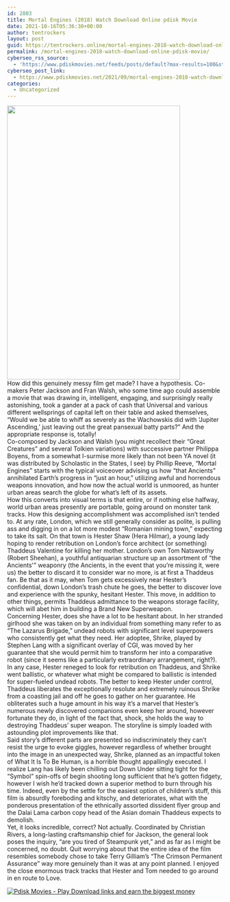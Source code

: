 ```yaml
---
id: 2803
title: Mortal Engines (2018) Watch Download Online pdisk Movie
date: 2021-10-16T05:36:30+00:00
author: tentrockers
layout: post
guid: https://tentrockers.online/mortal-engines-2018-watch-download-online-pdisk-movie/
permalink: /mortal-engines-2018-watch-download-online-pdisk-movie/
cyberseo_rss_source:
  - 'https://www.pdiskmovies.net/feeds/posts/default?max-results=100&start-index=601'
cyberseo_post_link:
  - https://www.pdiskmovies.net/2021/09/mortal-engines-2018-watch-download.html
categories:
  - Uncategorized
---
```

<div class="separator">
  <a href="https://1.bp.blogspot.com/-0m3UD_LUCho/YTcdRUa8NYI/AAAAAAAAAuU/IRaUQfbi-0gridnh3DLON1Cpt1b2aYTAACLcBGAsYHQ/s1500/Mortal%2BEngines%2B%25282018%2529%2BWatch%2BDownload%2BOnline%2Bpdisk%2BMovie.jpg" imageanchor="1"><img loading="lazy" border="0" data-original-height="1500" data-original-width="947" height="640" src="https://1.bp.blogspot.com/-0m3UD_LUCho/YTcdRUa8NYI/AAAAAAAAAuU/IRaUQfbi-0gridnh3DLON1Cpt1b2aYTAACLcBGAsYHQ/w404-h640/Mortal%2BEngines%2B%25282018%2529%2BWatch%2BDownload%2BOnline%2Bpdisk%2BMovie.jpg" width="404" /></a>
</div>



<div>
  <div>
    <span>How did this genuinely messy film get made? I have a hypothesis. Co-makers Peter Jackson and Fran Walsh, who some time ago could assemble a movie that was drawing in, intelligent, engaging, and surprisingly really astonishing, took a gander at a pack of cash that Universal and various different wellsprings of capital left on their table and asked themselves, &#8220;Would we be able to whiff as severely as the Wachowskis did with &#8216;Jupiter Ascending,&#8217; just leaving out the great pansexual batty parts?&#8221; And the appropriate response is, totally!&nbsp;</span>
  </div>
  
  <div>
    <span>Co-composed by Jackson and Walsh (you might recollect their &#8220;Great Creatures&#8221; and several Tolkien variations) with successive partner Philippa Boyens, from a somewhat I-surmise more likely than not been YA novel (it was distributed by Scholastic in the States, I see) by Phillip Reeve, &#8220;Mortal Engines&#8221; starts with the typical voiceover advising us how &#8220;that Ancients&#8221; annihilated Earth&#8217;s progress in &#8220;just an hour,&#8221; utilizing awful and horrendous weapons innovation, and how now the actual world is unmoored, as hunter urban areas search the globe for what&#8217;s left of its assets.&nbsp;</span>
  </div>
  
  <div>
    <span>How this converts into visual terms is that entire, or if nothing else halfway, world urban areas presently are portable, going around on monster tank tracks. How this designing accomplishment was accomplished isn&#8217;t tended to. At any rate, London, which we still generally consider as polite, is pulling ass and digging in on a lot more modest &#8220;Romanian mining town,&#8221; expecting to take its salt. On that town is Hester Shaw (Hera Hilmar), a young lady hoping to render retribution on London&#8217;s force architect (or something) Thaddeus Valentine for killing her mother. London&#8217;s own Tom Natsworthy (Robert Sheehan), a youthful antiquarian structure up an assortment of &#8220;the Ancients'&#8221; weaponry (the Ancients, in the event that you&#8217;re missing it, were us) the better to discard it to consider war no more, is at first a Thaddeus fan. Be that as it may, when Tom gets excessively near Hester&#8217;s confidential, down London&#8217;s trash chute he goes, the better to discover love and experience with the spunky, hesitant Hester. This move, in addition to other things, permits Thaddeus admittance to the weapons storage facility, which will abet him in building a Brand New Superweapon.&nbsp;</span>
  </div>
  
  <div>
    <span>Concerning Hester, does she have a lot to be hesitant about. In her stranded girlhood she was taken on by an individual from something many refer to as &#8220;The Lazarus Brigade,&#8221; undead robots with significant level superpowers who consistently get what they need. Her adoptee, Shrike, played by Stephen Lang with a significant overlay of CGI, was moved by her guarantee that she would permit him to transform her into a comparative robot (since it seems like a particularly extraordinary arrangement, right?). In any case, Hester reneged to look for retribution on Thaddeus, and Shrike went ballistic, or whatever what might be compared to ballistic is intended for super-fueled undead robots. The better to keep Hester under control, Thaddeus liberates the exceptionally resolute and extremely ruinous Shrike from a coasting jail and off he goes to gather on her guarantee. He obliterates such a huge amount in his way it&#8217;s a marvel that Hester&#8217;s numerous newly discovered companions even keep her around, however fortunate they do, in light of the fact that, shock, she holds the way to destroying Thaddeus&#8217; super weapon. The storyline is simply loaded with astounding plot improvements like that.&nbsp;</span>
  </div>
  
  <div>
    <span>Said story&#8217;s different parts are presented so indiscriminately they can&#8217;t resist the urge to evoke giggles, however regardless of whether brought into the image in an unexpected way, Shrike, planned as an impactful token of What It Is To Be Human, is a horrible thought appallingly executed. I realize Lang has likely been chilling out Down Under sitting tight for the &#8220;Symbol&#8221; spin-offs of begin shooting long sufficient that he&#8217;s gotten fidgety, however I wish he&#8217;d tracked down a superior method to burn through his time. Indeed, even by the settle for the easiest option of children&#8217;s stuff, this film is absurdly foreboding and kitschy, and deteriorates, what with the ponderous presentation of the ethnically assorted dissident flyer group and the Dalai Lama carbon copy head of the Asian domain Thaddeus expects to demolish.&nbsp;</span>
  </div>
  
  <div>
    <span>Yet, it looks incredible, correct? Not actually. Coordinated by Christian Rivers, a long-lasting craftsmanship chief for Jackson, the general look poses the inquiry, &#8220;are you tired of Steampunk yet,&#8221; and as far as I might be concerned, no doubt. Quit worrying about that the entire idea of the film resembles somebody chose to take Terry Gilliam&#8217;s &#8220;The Crimson Permanent Assurance&#8221; way more genuinely than it was at any point planned. I enjoyed the close enormous track tracks that Hester and Tom needed to go around in en route to Love.</span>
  </div>
</div>

[![](https://1.bp.blogspot.com/-KJZYdQTn3nw/YS8VdIdXMyI/AAAAAAAAaw4/BR8dsGkpxw0T8C_4G4ALfMA7cP79KN3kwCLcBGAsYHQ/w400-h58/play_download_buttuons-removebg-preview.png "Pdisk Movies - Play Download links and earn the biggest money")](https://kofilink.com/1/bnYyajY5MDAwNm02?dn=1)